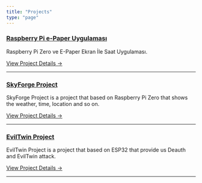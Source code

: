 ```yaml
---
title: "Projects"
type: "page"
---
```


### [Raspberry Pi e-Paper Uygulaması](https://ittechnetworkk.github.io/posts/epaper/raspberry-pi-epaper/)

Raspberry Pi Zero ve E-Paper Ekran İle Saat Uygulaması.

[View Project Details →](https://ittechnetworkk.github.io/posts/epaper/raspberry-pi-epaper/)

---

### [SkyForge Project](https://ittechnetworkk.github.io/posts/skyforgeproject/skyforge/)

SkyForge Project is a project that based on Raspberry Pi Zero that shows the weather, time, location and so on.

[View Project Details →](https://ittechnetworkk.github.io/posts/skyforgeproject/skyforge/)

---

### [EvilTwin Project](https://ittechnetworkk.github.io/posts/eviltwin/eviltwin/)

EvilTwin Project is a project that based on ESP32 that provide us Deauth and EvilTwin attack.

[View Project Details →](https://ittechnetworkk.github.io/posts/eviltwin/eviltwin/)

---

